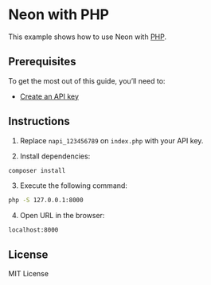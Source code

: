# Neon with PHP

This example shows how to use Neon with [PHP](https://www.php.net).

## Prerequisites

To get the most out of this guide, you’ll need to:

- [Create an API key](https://api-docs.neon.tech/reference/getting-started-with-neon-api)

## Instructions

1. Replace `napi_123456789` on `index.php` with your API key.

2. Install dependencies:

```bash
composer install
```

3. Execute the following command:

```bash
php -S 127.0.0.1:8000
```

4. Open URL in the browser:

```
localhost:8000
```

## License

MIT License
